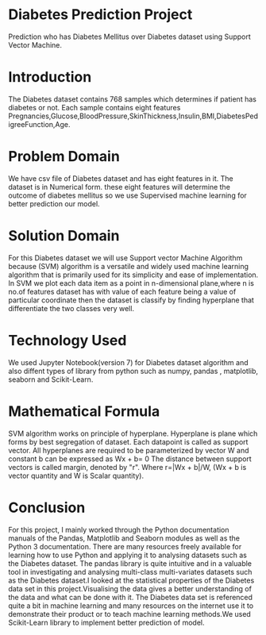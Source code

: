 # Diabetes Prediction Project
Prediction who has Diabetes Mellitus over Diabetes dataset using Support Vector Machine.
# Introduction
The Diabetes dataset contains 768 samples which determines if patient has diabetes or not. Each sample contains eight features Pregnancies,Glucose,BloodPressure,SkinThickness,Insulin,BMI,DiabetesPedigreeFunction,Age.
# Problem Domain
We have csv file of Diabetes dataset and has eight features in it. The dataset is in Numerical form. these eight features will determine the outcome of diabetes mellitus so we use Supervised machine learning for better prediction our model.
# Solution Domain
For this Diabetes dataset we will use Support vector Machine Algorithm because (SVM) algorithm is a versatile and widely used machine learning algorithm that is primarily used for its simplicity and ease of implementation. In SVM we plot each data item as a point in n-dimensional plane,where n is no.of features dataset has with value of each feature being a value of particular coordinate then the dataset is classify by finding hyperplane that differentiate the two classes very well.
# Technology Used
We used Jupyter Notebook(version 7) for Diabetes dataset algorithm and also diffent types of library from python such as numpy, pandas , matplotlib, seaborn 
and Scikit-Learn.
# Mathematical Formula
SVM algorithm works on principle of hyperplane.
Hyperplane is plane which forms by best segregation of dataset.
Each datapoint is called as support vector.
All hyperplanes are required to be parameterized by vector W and constant b can be expressed as Wx + b= 0
The distance between support vectors is called margin, denoted by "r".
Where r=|Wx + b|/W, (Wx + b is vector quantity and W is Scalar quantity).
# Conclusion
For this project, I mainly worked through the Python documentation manuals of the Pandas, Matplotlib and Seaborn modules as well as the Python 3 documentation. There are many resources freely available for learning how to use Python and applying it to analysing datasets such as the Diabetes dataset. The pandas library is quite intuitive and in a valuable tool in investigating and analysing multi-class multi-variates datasets such as the Diabetes dataset.I looked at the statistical properties of the Diabetes data set in this project.Visualising the data gives a better understanding of the data and what can be done with it. The Diabetes data set is referenced quite a bit in machine learning and many resources on the internet use it to demonstrate their product or to teach machine learning methods.We used Scikit-Learn library to implement better prediction of model.
